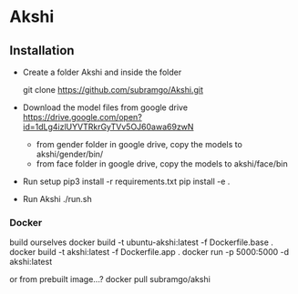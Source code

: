 # Akshi

## Installation

* Create a folder Akshi and inside the folder
	
	git clone https://github.com/subramgo/Akshi.git

* Download the model files from google drive https://drive.google.com/open?id=1dLg4izlUYVTRkrGyTVv5OJ60awa69zwN
	* from gender folder in google drive, copy the models to  akshi/gender/bin/
	* from face folder in google drive, copy the models to      akshi/face/bin

* Run setup
	pip3 install -r requirements.txt
	pip install -e .

* Run Akshi
	./run.sh


### Docker

build ourselves
    docker build -t ubuntu-akshi:latest -f Dockerfile.base .
    docker build -t akshi:latest -f Dockerfile.app .
    docker run -p 5000:5000 -d akshi:latest

or from prebuilt image...?
    docker pull subramgo/akshi



